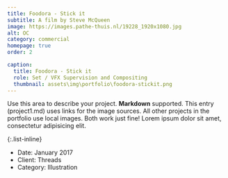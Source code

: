 ```yaml
---
title: Foodora - Stick it
subtitle: A film by Steve McQueen
image: https://images.pathe-thuis.nl/19228_1920x1080.jpg
alt: OC
category: commercial
homepage: true
order: 2

caption:
  title: Foodora - Stick it
  role: Set / VFX Supervision and Compositing
  thumbnail: assets\img\portfolio\foodora-stickit.png
---
```


Use this area to describe your project. **Markdown** supported. This entry (project1.md) uses links for the image sources. All other projects in the portfolio use local images. Both work just fine! Lorem ipsum dolor sit amet, consectetur adipisicing elit.

{:.list-inline}

- Date: January 2017
- Client: Threads
- Category: Illustration

